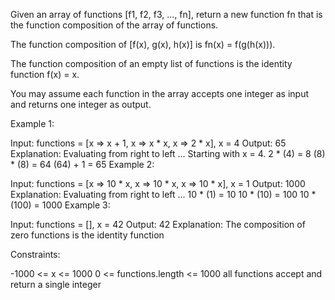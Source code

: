 Given an array of functions [f1, f2, f3, ..., fn], return a new function fn that is the function composition of the array of functions.

The function composition of [f(x), g(x), h(x)] is fn(x) = f(g(h(x))).

The function composition of an empty list of functions is the identity function f(x) = x.

You may assume each function in the array accepts one integer as input and returns one integer as output.

 

Example 1:

Input: functions = [x => x + 1, x => x * x, x => 2 * x], x = 4
Output: 65
Explanation:
Evaluating from right to left ...
Starting with x = 4.
2 * (4) = 8
(8) * (8) = 64
(64) + 1 = 65
Example 2:

Input: functions = [x => 10 * x, x => 10 * x, x => 10 * x], x = 1
Output: 1000
Explanation:
Evaluating from right to left ...
10 * (1) = 10
10 * (10) = 100
10 * (100) = 1000
Example 3:

Input: functions = [], x = 42
Output: 42
Explanation:
The composition of zero functions is the identity function
 

Constraints:

-1000 <= x <= 1000
0 <= functions.length <= 1000
all functions accept and return a single integer
